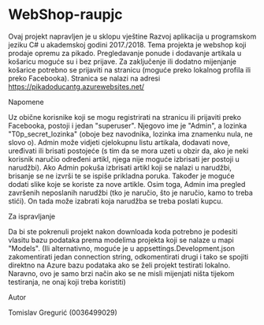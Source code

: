# WebShop-raupjc

Ovaj projekt napravljen je u sklopu vještine Razvoj aplikacija u programskom jeziku C# u akademskoj godini 2017./2018.
Tema projekta je webshop koji prodaje opremu za pikado. Pregledavanje ponude i dodavanje artikala u košaricu moguće su i bez prijave.
Za zaključenje ili dodatno mijenjanje košarice potrebno se prijaviti na stranicu (moguće preko lokalnog profila ili preko Facebooka).
Stranica se nalazi na adresi https://pikadoducantg.azurewebsites.net/


Napomene

Uz obične korisnike koji se mogu registrirati na stranicu ili prijaviti preko Facebooka, postoji i jedan "superuser".
Njegovo ime je "Admin", a lozinka "T0p_secret_lozinka" (oboje bez navodnika, lozinka ima znamenku nula, ne slovo o).
Admin može vidjeti cjelokupnu listu artikala, dodavati nove, uređivati ili brisati postojeće (s tim da se mora uzeti u obzir da, ako je neki korisnik naručio određeni artikl, njega nije moguće izbrisati jer postoji u narudžbi).
Ako Admin pokuša izbrisati artikl koji se nalazi u narudžbi, brisanje se ne izvrši te se ispiše prikladna poruka.
Također je moguće dodati slike koje se koriste za nove artikle.
Osim toga, Admin ima pregled završenih neposlanih narudžbi (tko je naručio, što je naručio, kamo to treba stići).
On tada može izabrati koja narudžba se treba poslati kupcu.


Za ispravljanje

Da bi ste pokrenuli projekt nakon downloada koda potrebno je podesiti vlasitu bazu podataka prema modelima projekta koji se nalaze u mapi "Models".
(Ili alternativno, moguće je u appsettings.Development.json zakomentirati jedan connection string, odkomentirati drugi i tako se spojiti direktno na Azure bazu podataka ako se želi projekt testirati lokalno.
Naravno, ovo je samo brzi način ako se ne misli mijenjati ništa tijekom testiranja, ne onaj koji treba koristiti)





Autor

Tomislav Gregurić (0036499029)
